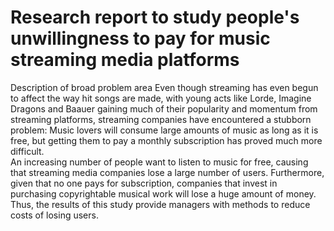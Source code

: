 # Research report to study people's unwillingness to pay for music streaming media platforms
Description of broad problem area
Even though streaming has even begun to affect the way hit songs are made, with young acts like Lorde, Imagine Dragons and Baauer gaining much of their popularity and momentum from streaming platforms, streaming companies have encountered a stubborn problem: Music lovers will consume large amounts of music as long as it is free, but getting them to pay a monthly subscription has proved much more difficult.  
An increasing number of people want to listen to music for free, causing that streaming media companies lose a large number of users. Furthermore, given that no one pays for subscription, companies that invest in purchasing copyrightable musical work will lose a huge amount of money. Thus, the results of this study provide managers with methods to reduce costs of losing users.

